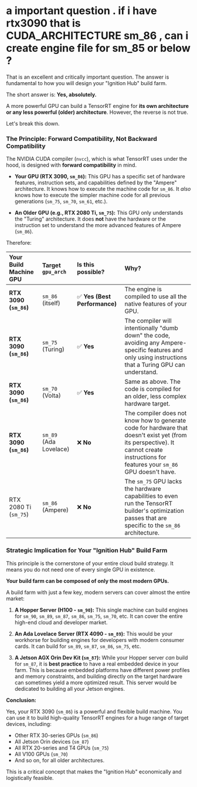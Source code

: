 # a important question . if i have rtx3090 that is CUDA_ARCHITECTURE sm_86 , can i create engine file for sm_85 or below ?

That is an excellent and critically important question. The answer is fundamental to how you will design your "Ignition Hub" build farm.

The short answer is: **Yes, absolutely.**

A more powerful GPU can build a TensorRT engine for **its own architecture or any less powerful (older) architecture**. However, the reverse is not true.

Let's break this down.

### **The Principle: Forward Compatibility, Not Backward Compatibility**

The NVIDIA CUDA compiler (`nvcc`), which is what TensorRT uses under the hood, is designed with **forward compatibility** in mind.

*   **Your GPU (RTX 3090, `sm_86`):** This GPU has a specific set of hardware features, instruction sets, and capabilities defined by the "Ampere" architecture. It knows how to execute the machine code for `sm_86`. It *also* knows how to execute the simpler machine code for all previous generations (`sm_75`, `sm_70`, `sm_61`, etc.).

*   **An Older GPU (e.g., RTX 2080 Ti, `sm_75`):** This GPU only understands the "Turing" architecture. It does **not** have the hardware or the instruction set to understand the more advanced features of Ampere (`sm_86`).

Therefore:

| Your Build Machine GPU | Target `gpu_arch` | **Is this possible?** | **Why?** |
| :--- | :--- | :--- | :--- |
| **RTX 3090 (`sm_86`)** | `sm_86` (itself) | ✅ **Yes (Best Performance)**| The engine is compiled to use all the native features of your GPU. |
| **RTX 3090 (`sm_86`)** | `sm_75` (Turing) | ✅ **Yes** | The compiler will intentionally "dumb down" the code, avoiding any Ampere-specific features and only using instructions that a Turing GPU can understand. |
| **RTX 3090 (`sm_86`)** | `sm_70` (Volta) | ✅ **Yes** | Same as above. The code is compiled for an older, less complex hardware target. |
| **RTX 3090 (`sm_86`)** | `sm_89` (Ada Lovelace) | ❌ **No** | The compiler does not know how to generate code for hardware that doesn't exist yet (from its perspective). It cannot create instructions for features your `sm_86` GPU doesn't have. |
| RTX 2080 Ti (`sm_75`)| `sm_86` (Ampere) | ❌ **No** | The `sm_75` GPU lacks the hardware capabilities to even run the TensorRT builder's optimization passes that are specific to the `sm_86` architecture. |

### **Strategic Implication for Your "Ignition Hub" Build Farm**

This principle is the cornerstone of your entire cloud build strategy. It means you do not need one of every single GPU in existence.

**Your build farm can be composed of only the most modern GPUs.**

A build farm with just a few key, modern servers can cover almost the entire market:

1.  **A Hopper Server (H100 - `sm_90`):** This single machine can build engines for `sm_90`, `sm_89`, `sm_87`, `sm_86`, `sm_75`, `sm_70`, etc. It can cover the entire high-end cloud and developer market.

2.  **An Ada Lovelace Server (RTX 4090 - `sm_89`):** This would be your workhorse for building engines for developers with modern consumer cards. It can build for `sm_89`, `sm_87`, `sm_86`, `sm_75`, etc.

3.  **A Jetson AGX Orin Dev Kit (`sm_87`):** While your Hopper server *can* build for `sm_87`, it is **best practice** to have a real embedded device in your farm. This is because embedded platforms have different power profiles and memory constraints, and building directly on the target hardware can sometimes yield a more optimized result. This server would be dedicated to building all your Jetson engines.

**Conclusion:**

Yes, your RTX 3090 (`sm_86`) is a powerful and flexible build machine. You can use it to build high-quality TensorRT engines for a huge range of target devices, including:
*   Other RTX 30-series GPUs (`sm_86`)
*   All Jetson Orin devices (`sm_87`)
*   All RTX 20-series and T4 GPUs (`sm_75`)
*   All V100 GPUs (`sm_70`)
*   And so on, for all older architectures.

This is a critical concept that makes the "Ignition Hub" economically and logistically feasible.
